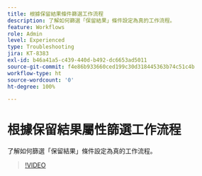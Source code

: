 ```yaml
---
title: 根據保留結果條件篩選工作流程
description: 了解如何篩選「保留結果」條件設定為真的工作流程。
feature: Workflows
role: Admin
level: Experienced
type: Troubleshooting
jira: KT-8383
exl-id: b46a41a5-c439-440d-b492-dc6653ad5011
source-git-commit: f4e86b933660ced199c30d318445363b74c51c4b
workflow-type: ht
source-wordcount: '0'
ht-degree: 100%

---
```


# 根據保留結果屬性篩選工作流程

了解如何篩選「保留結果」條件設定為真的工作流程。

>[!VIDEO](https://video.tv.adobe.com/v/335888?quality=12&learn=on)
